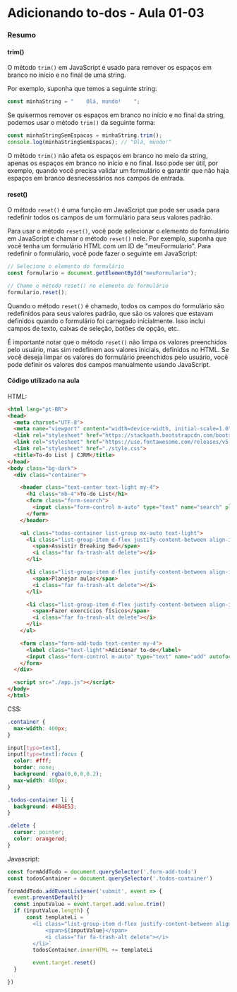 <!--
Antes de publicar a issue, lembre-se de clicar na aba "Preview", para visualizar se a formatação está correta =)
-->

<!-- Escreva/insira as imagens após essa linha -->

# Adicionando to-dos - Aula 01-03

### Resumo

#### trim()

O método `trim()` em JavaScript é usado para remover os espaços em branco no início e no final de uma string.

Por exemplo, suponha que temos a seguinte string:

```javascript
const minhaString = "    Olá, mundo!    ";
```

Se quisermos remover os espaços em branco no início e no final da string, podemos usar o método `trim()` da seguinte forma:

```javascript
const minhaStringSemEspacos = minhaString.trim();
console.log(minhaStringSemEspacos); // "Olá, mundo!"
```

O método `trim()` não afeta os espaços em branco no meio da string, apenas os espaços em branco no início e no final. Isso pode ser útil, por exemplo, quando você precisa validar um formulário e garantir que não haja espaços em branco desnecessários nos campos de entrada.

#### reset()

O método `reset()` é uma função em JavaScript que pode ser usada para redefinir todos os campos de um formulário para seus valores padrão.

Para usar o método `reset()`, você pode selecionar o elemento do formulário em JavaScript e chamar o método `reset()` nele. Por exemplo, suponha que você tenha um formulário HTML com um ID de "meuFormulario". Para redefinir o formulário, você pode fazer o seguinte em JavaScript:

```javascript
// Selecione o elemento do formulário
const formulario = document.getElementById("meuFormulario");

// Chame o método reset() no elemento do formulário
formulario.reset();
```

Quando o método `reset()` é chamado, todos os campos do formulário são redefinidos para seus valores padrão, que são os valores que estavam definidos quando o formulário foi carregado inicialmente. Isso inclui campos de texto, caixas de seleção, botões de opção, etc.

É importante notar que o método `reset()` não limpa os valores preenchidos pelo usuário, mas sim redefinem aos valores iniciais, definidos no HTML. Se você deseja limpar os valores do formulário preenchidos pelo usuário, você pode definir os valores dos campos manualmente usando JavaScript.

#### Código utilizado na aula

HTML:

```html
<html lang="pt-BR">
<head>
  <meta charset="UTF-8">
  <meta name="viewport" content="width=device-width, initial-scale=1.0">
  <link rel="stylesheet" href="https://stackpath.bootstrapcdn.com/bootstrap/4.3.1/css/bootstrap.min.css" integrity="sha384-ggOyR0iXCbMQv3Xipma34MD+dH/1fQ784/j6cY/iJTQUOhcWr7x9JvoRxT2MZw1T" crossorigin="anonymous">
  <link rel="stylesheet" href="https://use.fontawesome.com/releases/v5.7.2/css/all.css" integrity="sha384-fnmOCqbTlWIlj8LyTjo7mOUStjsKC4pOpQbqyi7RrhN7udi9RwhKkMHpvLbHG9Sr" crossorigin="anonymous">
  <link rel="stylesheet" href="./style.css">
  <title>To-do List | CJRM</title>
</head>
<body class="bg-dark">
  <div class="container">

    <header class="text-center text-light my-4">
      <h1 class="mb-4">To-do List</h1>
      <form class="form-search">
        <input class="form-control m-auto" type="text" name="search" placeholder="Buscar to-do" />
      </form>
    </header>

    <ul class="todos-container list-group mx-auto text-light">
      <li class="list-group-item d-flex justify-content-between align-items-center">
        <span>Assistir Breaking Bad</span>
        <i class="far fa-trash-alt delete"></i>
      </li>

      <li class="list-group-item d-flex justify-content-between align-items-center">
        <span>Planejar aulas</span>
        <i class="far fa-trash-alt delete"></i>
      </li>

      <li class="list-group-item d-flex justify-content-between align-items-center">
        <span>Fazer exercícios físicos</span>
        <i class="far fa-trash-alt delete"></i>
      </li>
    </ul>

    <form class="form-add-todo text-center my-4">
      <label class="text-light">Adicionar to-do</label>
      <input class="form-control m-auto" type="text" name="add" autofocus />
    </form>
  </div>

  <script src="./app.js"></script>
</body>
</html>
```

CSS:

```css
.container {
  max-width: 400px;
}

input[type=text],
input[type=text]:focus {
  color: #fff;
  border: none;
  background: rgba(0,0,0,0.2);
  max-width: 400px;
}

.todos-container li {
  background: #484E53;
}

.delete {
  cursor: pointer;
  color: orangered;
}
```

Javascript:

```javascript
const formAddTodo = document.querySelector('.form-add-todo')
const todosContainer = document.querySelector('.todos-container')

formAddTodo.addEventListener('submit', event => {
  event.preventDefault()
  const inputValue = event.target.add.value.trim()
  if (inputValue.length) {
      const templateLi = `
        <li class="list-group-item d-flex justify-content-between align-items-center">
            <span>${inputValue}</span>
            <i class="far fa-trash-alt delete"></i>
        </li>`
        todosContainer.innerHTML += templateLi

        event.target.reset()
  }

})
```
